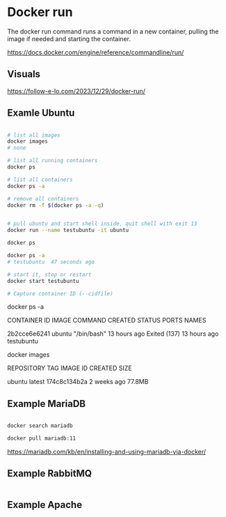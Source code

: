 # Docker run

The docker run command runs a command in a new container, pulling the image if needed and starting the container.

https://docs.docker.com/engine/reference/commandline/run/

## Visuals

https://follow-e-lo.com/2023/12/29/docker-run/

## Examle Ubuntu

```bash

# list all images
docker images
# none

# list all running containers
docker ps

# list all containers
docker ps -a

# remove all containers
docker rm -f $(docker ps -a -q)


# pull ubuntu and start shell inside, quit shell with exit 13
docker run --name testubuntu -it ubuntu

docker ps

docker ps -a
# testubuntu  47 seconds ago

# start it, stop or restart
docker start testubuntu

# Capture container ID (--cidfile)

```
docker ps -a

CONTAINER ID   IMAGE     COMMAND       CREATED        STATUS                      PORTS     NAMES

2b2cce6e6241   ubuntu    "/bin/bash"   13 hours ago   Exited (137) 13 hours ago             testubuntu

docker images

REPOSITORY   TAG       IMAGE ID       CREATED       SIZE

ubuntu       latest    174c8c134b2a   2 weeks ago   77.8MB
## Example MariaDB

```bash

docker search mariadb

docker pull mariadb:11
```
https://mariadb.com/kb/en/installing-and-using-mariadb-via-docker/

## Example RabbitMQ

```bash
```

## Example Apache

```bash
```